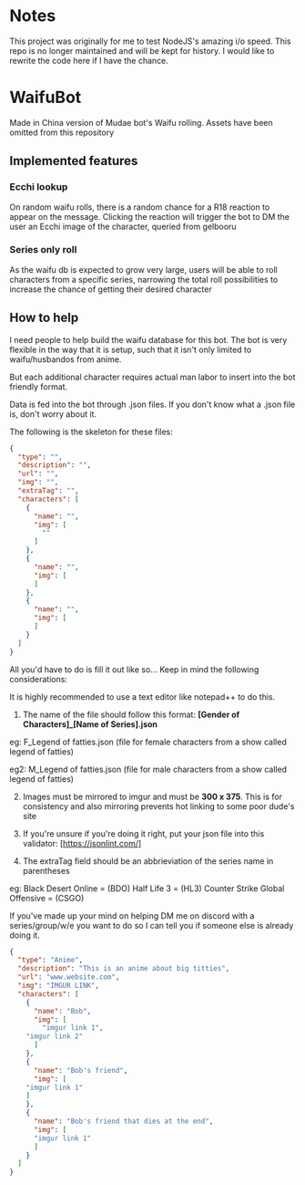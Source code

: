 # Notes
This project was originally for me to test NodeJS's amazing i/o speed.
This repo is no longer maintained and will be kept for history. I would like to rewrite the code here if I have the chance.

# WaifuBot
Made in China version of Mudae bot's Waifu rolling. Assets have been omitted from this repository

## Implemented features
### Ecchi lookup
On random waifu rolls, there is a random chance for a R18 reaction to appear on the message. Clicking the reaction will 
trigger the bot to DM the user an Ecchi image of the character, queried from gelbooru

### Series only roll
As the waifu db is expected to grow very large, users will be able to roll characters from a specific series, narrowing the total roll possibilities to increase the chance of getting their desired character

## How to help
I need people to help build the waifu database for this bot.
The bot is very flexible in the way that it is setup, such that it isn't only limited to waifu/husbandos from anime.

But each additional character requires actual man labor to insert into the bot friendly format.

Data is fed into the bot through .json files. If you don't know what a .json file is, don't worry about it.

The following is the skeleton for these files:

```JSON
{
  "type": "",
  "description": "",
  "url": "",
  "img": "",
  "extraTag": "",
  "characters": [
    {
      "name": "",
      "img": [
		""
      ]
    },
    {
      "name": "",
      "img": [
      ]
    },
    {
      "name": "",
      "img": [
      ]
    }
  ]
}
```

All you'd have to do is fill it out like so...
Keep in mind the following considerations:

It is highly recommended to use a text editor like notepad++ to do this.

1. The name of the file should follow this format: **[Gender of Characters]_[Name of Series].json**

eg: F_Legend of fatties.json (file for female characters from a show called legend of fatties)

eg2: M_Legend of fatties.json (file for male characters from a show called legend of fatties)

2. Images must be mirrored to imgur and must be **300 x 375**. This is for consistency and also mirroring prevents hot linking to some poor dude's site

3. If you're unsure if you're doing it right, put your json file into this validator: [https://jsonlint.com/] 

4. The extraTag field should be an abbrieviation of the series name in parentheses

eg: 
Black Desert Online = (BDO)
Half Life 3 = (HL3)
Counter Strike Global Offensive = (CSGO)


If you've made up your mind on helping DM me on discord with a series/group/w/e you want to do so I can tell you if someone else is already doing it.


```JSON
{
  "type": "Anime",
  "description": "This is an anime about big titties",
  "url": "www.website.com",
  "img": "IMGUR LINK",
  "characters": [
    {
      "name": "Bob",
      "img": [
		"imgur link 1",
    "imgur link 2"
      ]
    },
    {
      "name": "Bob's friend",
      "img": [
    "imgur link 1"
    ]
    },
    {
      "name": "Bob's friend that dies at the end",
      "img": [
      "imgur link 1"
      ]
    }
  ]
}
```
